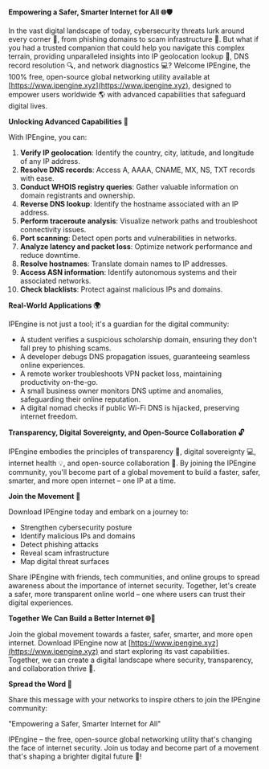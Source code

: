 **Empowering a Safer, Smarter Internet for All 🌐🛡️**

In the vast digital landscape of today, cybersecurity threats lurk around every corner 🚨, from phishing domains to scam infrastructure 📣. But what if you had a trusted companion that could help you navigate this complex terrain, providing unparalleled insights into IP geolocation lookup 📍, DNS record resolution 🔍, and network diagnostics 💻? Welcome IPEngine, the 100% free, open-source global networking utility available at [https://www.ipengine.xyz](https://www.ipengine.xyz), designed to empower users worldwide 🌎 with advanced capabilities that safeguard digital lives.

**Unlocking Advanced Capabilities 🚀**

With IPEngine, you can:

1. **Verify IP geolocation**: Identify the country, city, latitude, and longitude of any IP address.
2. **Resolve DNS records**: Access A, AAAA, CNAME, MX, NS, TXT records with ease.
3. **Conduct WHOIS registry queries**: Gather valuable information on domain registrants and ownership.
4. **Reverse DNS lookup**: Identify the hostname associated with an IP address.
5. **Perform traceroute analysis**: Visualize network paths and troubleshoot connectivity issues.
6. **Port scanning**: Detect open ports and vulnerabilities in networks.
7. **Analyze latency and packet loss**: Optimize network performance and reduce downtime.
8. **Resolve hostnames**: Translate domain names to IP addresses.
9. **Access ASN information**: Identify autonomous systems and their associated networks.
10. **Check blacklists**: Protect against malicious IPs and domains.

**Real-World Applications 🌍**

IPEngine is not just a tool; it's a guardian for the digital community:

* A student verifies a suspicious scholarship domain, ensuring they don't fall prey to phishing scams.
* A developer debugs DNS propagation issues, guaranteeing seamless online experiences.
* A remote worker troubleshoots VPN packet loss, maintaining productivity on-the-go.
* A small business owner monitors DNS uptime and anomalies, safeguarding their online reputation.
* A digital nomad checks if public Wi-Fi DNS is hijacked, preserving internet freedom.

**Transparency, Digital Sovereignty, and Open-Source Collaboration 🔓**

IPEngine embodies the principles of transparency 🌟, digital sovereignty 💻, internet health 💡, and open-source collaboration 🤝. By joining the IPEngine community, you'll become part of a global movement to build a faster, safer, smarter, and more open internet – one IP at a time.

**Join the Movement 🚀**

Download IPEngine today and embark on a journey to:

* Strengthen cybersecurity posture
* Identify malicious IPs and domains
* Detect phishing attacks
* Reveal scam infrastructure
* Map digital threat surfaces

Share IPEngine with friends, tech communities, and online groups to spread awareness about the importance of internet security. Together, let's create a safer, more transparent online world – one where users can trust their digital experiences.

**Together We Can Build a Better Internet 🌐👫**

Join the global movement towards a faster, safer, smarter, and more open internet. Download IPEngine now at [https://www.ipengine.xyz](https://www.ipengine.xyz) and start exploring its vast capabilities. Together, we can create a digital landscape where security, transparency, and collaboration thrive 🌟.

**Spread the Word 📢**

 Share this message with your networks to inspire others to join the IPEngine community:

"Empowering a Safer, Smarter Internet for All"

IPEngine – the free, open-source global networking utility that's changing the face of internet security. Join us today and become part of a movement that's shaping a brighter digital future 🌟!